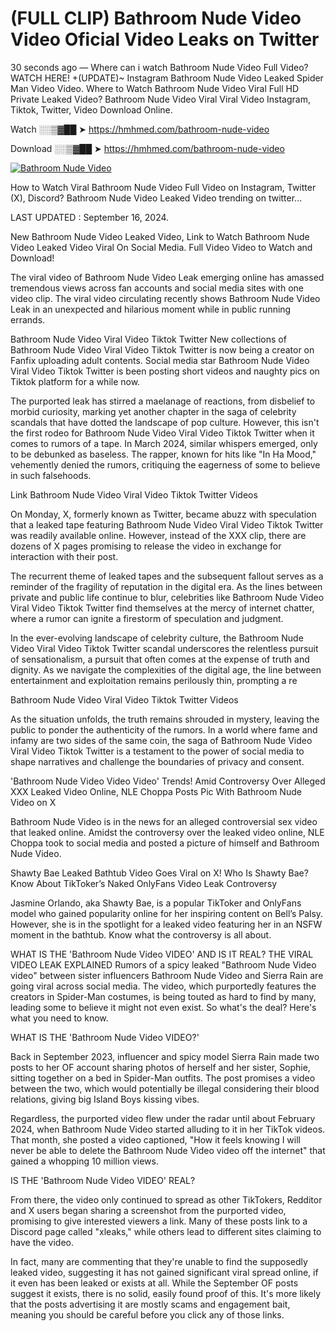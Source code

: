 # (FULL CLIP) Bathroom Nude Video Video Oficial Video Leaks on Twitter

30 seconds ago — Where can i watch Bathroom Nude Video Full Video? WATCH HERE! +(UPDATE)~ Instagram Bathroom Nude Video Leaked Spider Man Video Video. Where to Watch Bathroom Nude Video Viral Full HD Private Leaked Video? Bathroom Nude Video Viral Viral Video Instagram, Tiktok, Twitter, Video Download Online.

Watch ░░▒▓██ ➤ https://hmhmed.com/bathroom-nude-video

Download ░░▒▓██ ➤ https://hmhmed.com/bathroom-nude-video

[![Bathroom Nude Video](https://i.imgur.com/dJHk4Zq.gif)](https://hmhmed.com/bathroom-nude-video)

How to Watch Viral Bathroom Nude Video Full Video on Instagram, Twitter (X), Discord? Bathroom Nude Video Leaked Video trending on twitter...

LAST UPDATED : September 16, 2024.

New Bathroom Nude Video Leaked Video, Link to Watch Bathroom Nude Video Leaked Video Viral On Social Media. Full Video Video to Watch and Download!

The viral video of Bathroom Nude Video Leak emerging online has amassed tremendous views across fan accounts and social media sites with one video clip. The viral video circulating recently shows Bathroom Nude Video Leak in an unexpected and hilarious moment while in public running errands.

Bathroom Nude Video Viral Video Tiktok Twitter New collections of Bathroom Nude Video Viral Video Tiktok Twitter is now being a creator on Fanfix uploading adult contents. Social media star Bathroom Nude Video Viral Video Tiktok Twitter is been posting short videos and naughty pics on Tiktok platform for a while now.

The purported leak has stirred a maelanage of reactions, from disbelief to morbid curiosity, marking yet another chapter in the saga of celebrity scandals that have dotted the landscape of pop culture. However, this isn't the first rodeo for Bathroom Nude Video Viral Video Tiktok Twitter when it comes to rumors of a tape. In March 2024, similar whispers emerged, only to be debunked as baseless. The rapper, known for hits like "In Ha Mood," vehemently denied the rumors, critiquing the eagerness of some to believe in such falsehoods.

Link Bathroom Nude Video Viral Video Tiktok Twitter Videos

On Monday, X, formerly known as Twitter, became abuzz with speculation that a leaked tape featuring Bathroom Nude Video Viral Video Tiktok Twitter was readily available online. However, instead of the XXX clip, there are dozens of X pages promising to release the video in exchange for interaction with their post.

The recurrent theme of leaked tapes and the subsequent fallout serves as a reminder of the fragility of reputation in the digital era. As the lines between private and public life continue to blur, celebrities like Bathroom Nude Video Viral Video Tiktok Twitter find themselves at the mercy of internet chatter, where a rumor can ignite a firestorm of speculation and judgment.

In the ever-evolving landscape of celebrity culture, the Bathroom Nude Video Viral Video Tiktok Twitter scandal underscores the relentless pursuit of sensationalism, a pursuit that often comes at the expense of truth and dignity. As we navigate the complexities of the digital age, the line between entertainment and exploitation remains perilously thin, prompting a re

Bathroom Nude Video Viral Video Tiktok Twitter Videos

As the situation unfolds, the truth remains shrouded in mystery, leaving the public to ponder the authenticity of the rumors. In a world where fame and infamy are two sides of the same coin, the saga of Bathroom Nude Video Viral Video Tiktok Twitter is a testament to the power of social media to shape narratives and challenge the boundaries of privacy and consent.

'Bathroom Nude Video Video Video' Trends! Amid Controversy Over Alleged XXX Leaked Video Online, NLE Choppa Posts Pic With Bathroom Nude Video on X

Bathroom Nude Video is in the news for an alleged controversial sex video that leaked online. Amidst the controversy over the leaked video online, NLE Choppa took to social media and posted a picture of himself and Bathroom Nude Video.

Shawty Bae Leaked Bathtub Video Goes Viral on X! Who Is Shawty Bae? Know About TikToker’s Naked OnlyFans Video Leak Controversy

Jasmine Orlando, aka Shawty Bae, is a popular TikToker and OnlyFans model who gained popularity online for her inspiring content on Bell’s Palsy. However, she is in the spotlight for a leaked video featuring her in an NSFW moment in the bathtub. Know what the controversy is all about.

WHAT IS THE 'Bathroom Nude Video VIDEO' AND IS IT REAL? THE VIRAL VIDEO LEAK EXPLAINED Rumors of a spicy leaked "Bathroom Nude Video video" between sister influencers Bathroom Nude Video and Sierra Rain are going viral across social media. The video, which purportedly features the creators in Spider-Man costumes, is being touted as hard to find by many, leading some to believe it might not even exist. So what's the deal? Here's what you need to know.

WHAT IS THE 'Bathroom Nude Video VIDEO?'

Back in September 2023, influencer and spicy model Sierra Rain made two posts to her OF account sharing photos of herself and her sister, Sophie, sitting together on a bed in Spider-Man outfits. The post promises a video between the two, which would potentially be illegal considering their blood relations, giving big Island Boys kissing vibes.

Regardless, the purported video flew under the radar until about February 2024, when Bathroom Nude Video started alluding to it in her TikTok videos. That month, she posted a video captioned, "How it feels knowing I will never be able to delete the Bathroom Nude Video video off the internet" that gained a whopping 10 million views.

IS THE 'Bathroom Nude Video VIDEO' REAL?

From there, the video only continued to spread as other TikTokers, Redditor and X users began sharing a screenshot from the purported video, promising to give interested viewers a link. Many of these posts link to a Discord page called "xleaks," while others lead to different sites claiming to have the video.

In fact, many are commenting that they're unable to find the supposedly leaked video, suggesting it has not gained significant viral spread online, if it even has been leaked or exists at all. While the September OF posts suggest it exists, there is no solid, easily found proof of this. It's more likely that the posts advertising it are mostly scams and engagement bait, meaning you should be careful before you click any of those links.
